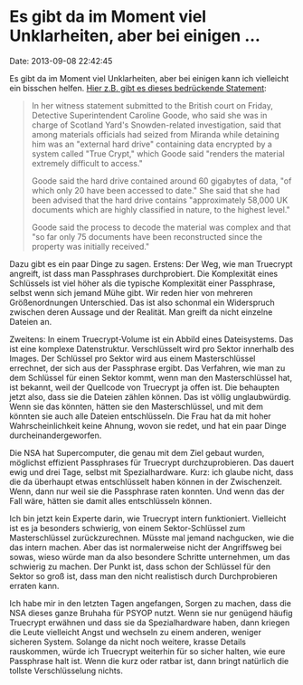 Es gibt da im Moment viel Unklarheiten, aber bei einigen \...
=============================================================

Date: 2013-09-08 22:42:45

Es gibt da im Moment viel Unklarheiten, aber bei einigen kann ich
vielleicht ein bisschen helfen. [Hier z.B. gibt es dieses bedrückende
Statement](http://www.reuters.com/article/2013/08/30/us-usa-security-snowden-nytimes-idUSBRE97T0RC20130830):

> In her witness statement submitted to the British court on Friday,
> Detective Superintendent Caroline Goode, who said she was in charge of
> Scotland Yard\'s Snowden-related investigation, said that among
> materials officials had seized from Miranda while detaining him was an
> \"external hard drive\" containing data encrypted by a system called
> \"True Crypt,\" which Goode said \"renders the material extremely
> difficult to access.\"
>
> Goode said the hard drive contained around 60 gigabytes of data, \"of
> which only 20 have been accessed to date.\" She said that she had been
> advised that the hard drive contains \"approximately 58,000 UK
> documents which are highly classified in nature, to the highest
> level.\"
>
> Goode said the process to decode the material was complex and that
> \"so far only 75 documents have been reconstructed since the property
> was initially received.\"

Dazu gibt es ein paar Dinge zu sagen. Erstens: Der Weg, wie man
Truecrypt angreift, ist dass man Passphrases durchprobiert. Die
Komplexität eines Schlüssels ist viel höher als die typische Komplexität
einer Passphrase, selbst wenn sich jemand Mühe gibt. Wir reden hier von
mehreren Größenordnungen Unterschied. Das ist also schonmal ein
Widerspruch zwischen deren Aussage und der Realität. Man greift da nicht
einzelne Dateien an.

Zweitens: In einem Truecrypt-Volume ist ein Abbild eines Dateisystems.
Das ist eine komplexe Datenstruktur. Verschlüsselt wird pro Sektor
innerhalb des Images. Der Schlüssel pro Sektor wird aus einem
Masterschlüssel errechnet, der sich aus der Passphrase ergibt. Das
Verfahren, wie man zu dem Schlüssel für einen Sektor kommt, wenn man den
Masterschlüssel hat, ist bekannt, weil der Quellcode von Truecrypt ja
offen ist. Die behaupten jetzt also, dass sie die Dateien zählen können.
Das ist völlig unglaubwürdig. Wenn sie das könnten, hätten sie den
Masterschlüssel, und mit dem könnten sie auch alle Dateien
entschlüsseln. Die Frau hat da mit hoher Wahrscheinlichkeit keine
Ahnung, wovon sie redet, und hat ein paar Dinge durcheinandergeworfen.

Die NSA hat Supercomputer, die genau mit dem Ziel gebaut wurden,
möglichst effizient Passphrases für Truecrypt durchzuprobieren. Das
dauert ewig und drei Tage, selbst mit Spezialhardware. Kurz: ich glaube
nicht, dass die da überhaupt etwas entschlüsselt haben können in der
Zwischenzeit. Wenn, dann nur weil sie die Passphrase raten konnten. Und
wenn das der Fall wäre, hätten sie damit alles entschlüsseln können.

Ich bin jetzt kein Experte darin, wie Truecrypt intern funktioniert.
Vielleicht ist es ja besonders schwierig, von einem Sektor-Schlüssel zum
Masterschlüssel zurückzurechnen. Müsste mal jemand nachgucken, wie die
das intern machen. Aber das ist normalerweise nicht der Angriffsweg bei
sowas, wieso würde man da also besondere Schritte unternehmen, um das
schwierig zu machen. Der Punkt ist, dass schon der Schlüssel für den
Sektor so groß ist, dass man den nicht realistisch durch Durchprobieren
erraten kann.

Ich habe mir in den letzten Tagen angefangen, Sorgen zu machen, dass die
NSA dieses ganze Bruhaha für PSYOP nutzt. Wenn sie nur genügend häufig
Truecrypt erwähnen und dass sie da Spezialhardware haben, dann kriegen
die Leute vielleicht Angst und wechseln zu einem anderen, weniger
sicheren System. Solange da nicht noch weitere, krasse Details
rauskommen, würde ich Truecrypt weiterhin für so sicher halten, wie eure
Passphrase halt ist. Wenn die kurz oder ratbar ist, dann bringt
natürlich die tollste Verschlüsselung nichts.
